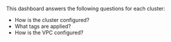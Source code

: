 This dashboard answers the following questions for each cluster:

- How is the cluster configured?
- What tags are applied?
- How is the VPC configured?
